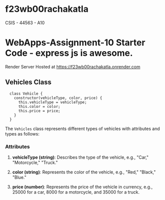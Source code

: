 # f23wb00rachakatla
CSIS - 44563 - A10
# WebApps-Assignment-10 Starter Code - express js is awesome.
Render Server Hosted at <https://f23wb00rachakatla.onrender.com>

## Vehicles Class

```
  class Vehicle {
    constructor(vehicleType, color, price) {
      this.vehicleType = vehicleType;
      this.color = color;
      this.price = price;
    }
  }

```

The `Vehicles` class represents different types of vehicles with attributes and types as follows:

### Attributes

1. **vehicleType (string)**: Describes the type of the vehicle, e.g., "Car," "Motorcycle," "Truck."

2. **color (string)**: Represents the color of the vehicle, e.g., "Red," "Black," "Blue."

3. **price (number)**: Represents the price of the vehicle in currency, e.g., 25000 for a car, 8000 for a motorcycle, and 35000 for a truck.
